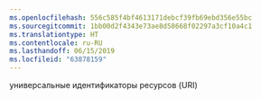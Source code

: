 ```yaml
---
ms.openlocfilehash: 556c585f4bf4613171debcf39fb69ebd356e55bc
ms.sourcegitcommit: 1bb00d2f4343e73ae8d58668f02297a3cf10a4c1
ms.translationtype: HT
ms.contentlocale: ru-RU
ms.lasthandoff: 06/15/2019
ms.locfileid: "63878159"
---
```

универсальные идентификаторы ресурсов (URI)